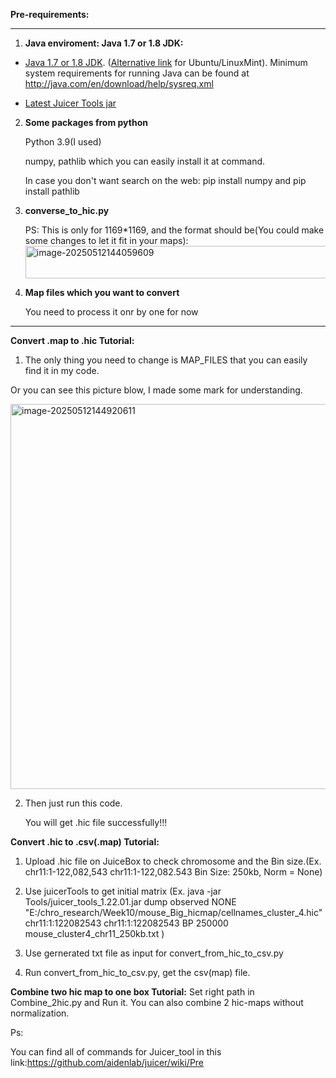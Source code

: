**Pre-requirements:**

------

1. **Java enviroment: Java 1.7 or 1.8 JDK:**

- [Java 1.7 or 1.8 JDK](http://www.oracle.com/technetwork/java/javase/downloads/jdk8-downloads-2133151.html). ([Alternative link](http://tecadmin.net/install-oracle-java-8-jdk-8-ubuntu-via-ppa/) for Ubuntu/LinuxMint). Minimum system requirements for running Java can be found at http://java.com/en/download/help/sysreq.xml

- [Latest Juicer Tools jar](https://github.com/theaidenlab/juicer/wiki/Download)

  

2. **Some packages from python**

   Python 3.9(I used)

   numpy, pathlib which you can easily install it at command. 

   In case you don't want search on the web: pip install numpy and pip install pathlib

   

3. **converse_to_hic.py**

    PS: This is only for 1169*1169, and the format should be(You could make some changes to let it fit in your maps): <img width="776" height="52" alt="image-20250512144059609" src="https://github.com/user-attachments/assets/f2a58f87-86e5-452f-a498-3d0a781b58d7" />


   

4. **Map files which you want to convert** 

   You need to process it onr by one for now

------

**Convert .map to .hic Tutorial:**

1. The only thing you need to change is MAP_FILES that you can easily find it in my code.

Or you can see this picture blow, I made some mark for understanding.

<img width="936" height="616" alt="image-20250512144920611" src="https://github.com/user-attachments/assets/ad2b3f47-928b-415e-9f9e-abad8ddbefa1" />




2. Then just run this code.

   You will get .hic file successfully!!!


**Convert .hic to .csv(.map) Tutorial:**
1. Upload .hic file on JuiceBox to check chromosome and the Bin size.(Ex. chr11:1-122,082,543 chr11:1-122,082.543 Bin Size: 250kb, Norm = None)

2. Use juicerTools to get initial matrix  (Ex. java -jar Tools/juicer_tools_1.22.01.jar dump observed NONE "E:/chro_research/Week10/mouse_Big_hicmap/cellnames_cluster_4.hic" chr11:1:122082543 chr11:1:122082543 BP 250000 mouse_cluster4_chr11_250kb.txt
)

3. Use gernerated txt file as input for convert_from_hic_to_csv.py

4. Run convert_from_hic_to_csv.py, get the csv(map) file.


**Combine two hic map to one box Tutorial:**
Set right path in Combine_2hic.py and Run it.
You can also combine 2 hic-maps without normalization.










Ps:


You can find all of commands for Juicer_tool in this link:https://github.com/aidenlab/juicer/wiki/Pre

